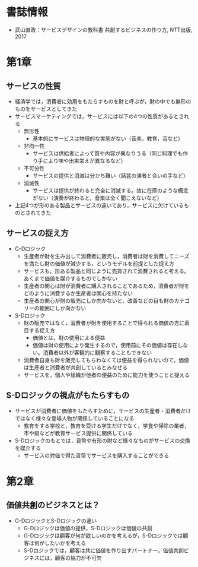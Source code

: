 # 書誌情報
- 武山直政：サービスデザインの教科書 共創するビジネスの作り方, NTT出版, 2017

# 第1章
## サービスの性質
- 経済学では，消費者に効用をもたらすものを財と呼ぶが，財の中でも無形のものをサービスとしてきた
- サービスマーケティングでは，サービスには以下の4つの性質があるとされる
  - 無形性
    - 基本的にサービスは物理的な実態がない（音楽，教育，芸など）
  - 非均一性
    - サービスは供給者によって質や内容が異なりうる（同じ料理でも作り手により味や出来栄えが異なるなど）
  - 不可分性
    - サービスの提供と消滅は分かち難い（話芸の演者と合いの手など）
  - 消滅性
    - サービスは提供が終わると完全に消滅する。故に在庫のような概念がない（演奏が終わると，音楽は全く聞こえないなど）
- 上記4つが形のある製品とサービスの違いであり，サービスに欠けているものとされてきた
## サービスの捉え方
- G-Dロジック
  - 生産者が財を生み出して消費者に販売し，消費者は財を消費してニーズを満たし財の価値が減少する，というモデルを前提とした捉え方
  - サービスも，形ある製品と同じように売買されて消費されると考える。あくまで価値を媒介するものでしかない
  - 生産者の関心は財が消費者に購入されることであるため，消費者が財をどのように消費するか生産者は関心を持たない
  - 生産者の関心が財の販売にしか向かないと，改善などの目も財のカテゴリーの範囲にしか向かない
- S-Dロジック
  - 財の販売ではなく，消費者が財を使用することで得られる価値の方に着目する捉え方
    - 価値とは，財の使用による便益
    - 価値は財の使用により発生するので，使用前にその価値は存在しない。消費者以外が客観的に観察することもできない
  - 消費者自身も財を販売してもらわなくては便益を得られないので，価値は生産者と消費者が共創しているとみなせる
  - サービスを，個人や組織が他者の便益のために能力を使うことと捉える
## S-Dロジックの視点がもたらすもの
- サービスが消費者に価値をもたらすために，サービスの生産者・消費者だけではなく様々な登場人物が関係していることになる
  - 教育をする学校と，教育を受ける学生だけでなく，学食や掃除の業者，市や県などが教育サービス提供に関係している
- S-Dロジックのもとでは，貨幣や有形の財など様々なものがサービスの交換を媒介する
  - サービスの対価で得た貨幣でサービスを購入することができる

# 第2章
## 価値共創のビジネスとは？
- G-DロジックとS-Dロジックの違い
  - G-Dロジックは価値の提供，S-Dロジックは価値の共創
  - G-Dロジックは顧客が何が欲しいのかを考えるが，S-Dロジックでは顧客は何がしたいかを考える
  - S-Dロジックでは，顧客は共に価値を作り出すパートナー。価値共創ビジネスには，顧客の協力が不可欠
